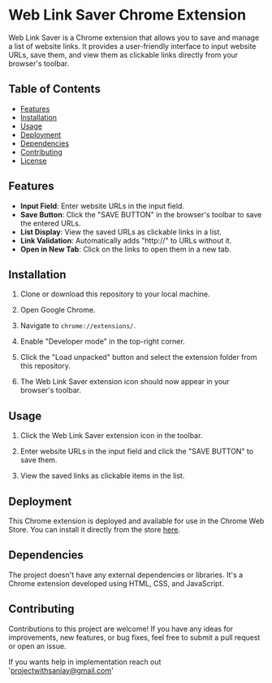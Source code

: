 # Web Link Saver Chrome Extension

Web Link Saver is a Chrome extension that allows you to save and manage a list of website links. It provides a user-friendly interface to input website URLs, save them, and view them as clickable links directly from your browser's toolbar.

## Table of Contents

- [Features](#features)
- [Installation](#installation)
- [Usage](#usage)
- [Deployment](#deployment)
- [Dependencies](#dependencies)
- [Contributing](#contributing)
- [License](#license)

## Features

- **Input Field**: Enter website URLs in the input field.
- **Save Button**: Click the "SAVE BUTTON" in the browser's toolbar to save the entered URLs.
- **List Display**: View the saved URLs as clickable links in a list.
- **Link Validation**: Automatically adds "http://" to URLs without it.
- **Open in New Tab**: Click on the links to open them in a new tab.

## Installation

1. Clone or download this repository to your local machine.

2. Open Google Chrome.

3. Navigate to `chrome://extensions/`.

4. Enable "Developer mode" in the top-right corner.

5. Click the "Load unpacked" button and select the extension folder from this repository.

6. The Web Link Saver extension icon should now appear in your browser's toolbar.

## Usage

1. Click the Web Link Saver extension icon in the toolbar.

2. Enter website URLs in the input field and click the "SAVE BUTTON" to save them.

3. View the saved links as clickable items in the list.

## Deployment

This Chrome extension is deployed and available for use in the Chrome Web Store. You can install it directly from the store [here](#).

## Dependencies

The project doesn't have any external dependencies or libraries. It's a Chrome extension developed using HTML, CSS, and JavaScript.

## Contributing

Contributions to this project are welcome! If you have any ideas for improvements, new features, or bug fixes, feel free to submit a pull request or open an issue.

If you wants help in implementation reach out 'projectwithsanjay@gmail.com'
